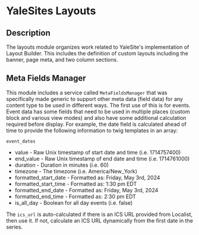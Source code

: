 # YaleSites Layouts

## Description
The layouts module organizes work related to YaleSite's implementation of Layout Builder. This includes the definition of custom layouts including the banner, page meta, and two column sections.

## Meta Fields Manager

This module includes a service called `MetaFieldsManager` that was specifically made generic to support other meta data (field data) for any content type to be used in different ways. The first use of this is for events. Event data has some fields that need to be used in multiple places (custom block and various view modes) and also have some additional calculation required before display. For example, the date field is calculated ahead of time to provide the following information to twig templates in an array:

`event_dates`

* value - Raw Unix timestamp of start date and time (i.e. 1714757400)
* end_value - Raw Unix timestamp of end date and time (i.e. 1714761000)
* duration - Duration in minutes (i.e. 60)
* timezone - The timezone (i.e. America/New_York)
* formatted_start_date - Formatted as: Friday, May 3rd, 2024
* formatted_start_time - Formatted as: 1:30 pm EDT
* formatted_end_date - Formatted as: Friday, May 3rd, 2024
* formatted_end_time - Formatted as: 2:30 pm EDT
* is_all_day - Boolean for all day events (i.e. false)

The `ics_url` is auto-calculated if there is an ICS URL provided from Localist, then use it. If not, calculate an ICS URL dynamically from the first date in the series.
